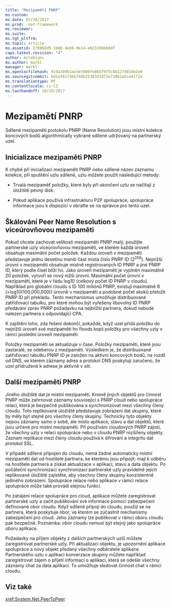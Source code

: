 ```yaml
---
title: "Mezipamětí PNRP"
ms.custom: 
ms.date: 03/30/2017
ms.prod: .net-framework
ms.reviewer: 
ms.suite: 
ms.tgt_pltfrm: 
ms.topic: article
ms.assetid: 270068d9-1b6b-4eb9-9e14-e02326bb88df
caps.latest.revision: "4"
author: mcleblanc
ms.author: markl
manager: markl
ms.openlocfilehash: 919a789b1ae3e5900fe8bd79f5c8b127d81bb2e0
ms.sourcegitcommit: bd1ef61f4bb794b25383d3d72e71041a5ced172e
ms.translationtype: MT
ms.contentlocale: cs-CZ
ms.lasthandoff: 10/18/2017
---
```

# <a name="pnrp-caches"></a>Mezipamětí PNRP
Sdílené mezipaměti protokolu PNRP (Name Resolution) jsou místní kolekce koncových bodů algorithmically vybrané sdílené udržovaný na partnerský uzel.  
  
## <a name="pnrp-cache-initialization"></a>Inicializace mezipaměti PNRP  
 K chybě při inicializaci mezipaměti PNRP nebo sdílené název záznamu kolekce, při spuštění uzlu sdílené, uzlu můžete použít následující metody:  
  
-   Trvalá mezipaměť položky, které byly při ukončení uzlu se načítají z úložiště pevný disk.  
  
-   Pokud aplikace používá infrastrukturu P2P spolupráce, spolupráce informace jsou k dispozici v obraťte se na správce pro tento uzel.  
  
## <a name="scaling-peer-name-resolution-with-a-multi-level-cache"></a>Škálování Peer Name Resolution s víceúrovňovou mezipaměti  
 Pokud chcete zachovat velikosti mezipaměti PNRP malý, použijte partnerské uzly víceúrovňovou mezipaměti, ve kterém každá úroveň obsahuje maximální počet položek. Každou úroveň v mezipaměti představuje jednu desetinu menší část místa číslo PNRP ID (2<sup>256</sup>). Nejnižší úrovni v mezipaměti obsahuje místně registrovaných ID PNRP a jiné PNRP ID, který podle čísel blíží ho. Jako úroveň mezipaměti je vyplněn maximálně 20 položek, vytvoří se nový nižší úrovni. Maximální počet úrovní v mezipaměti, které je v řádu log10 (celkový počet ID PNRP v cloudu). Například pro globální cloudu s ID 100 miliónů PNRP, existují maximálně 8 (=log10(100,000,000)) úrovně v mezipaměti a podobné počet skoků přeložit PNRP ID při překladu. Tento mechanismus umožňuje distribuované zatřiďovací tabulku, pro které mohou být vyřešeny libovolný ID PNRP předávání zpráv PNRP požadavku na nejbližší partnera, dokud nebude nalezen partnera s odpovídající CPA.  
  
 K zajištění toho, zda řešení dokončí, pokaždé, když uzel přidá položku do nejnižší úroveň své mezipaměti ho floods kopii položky pro všechny uzly v rámci poslední úroveň mezipaměti.  
  
 Položky mezipaměti se aktualizuje v čase. Položky mezipaměti, které jsou zastaralé, se odeberou z mezipaměti. Výsledkem je, že distribuované zatřiďovací tabulku PNRP ID je založen na aktivní koncových bodů, na rozdíl od DNS, ve kterém záznamy adres a protokol DNS poskytují zaručeno, že uzel přidružené k adrese je aktivně v síti.  
  
## <a name="other-pnrp-caches"></a>Další mezipamětí PNRP  
 Jiného úložiště dat je místní mezipaměti.  Kromě jiných objektů pro činnost PNRP může zahrnovat záznamy související s PNRP cloud nebo spolupráce relaci, která je bezpečně publikována a synchronizovat mezi všechny členy cloudu. Toto replikované úložiště představuje zobrazení dat skupiny, které by měly být stejné pro všechny členy skupiny. Technicky tyto objekty nejsou záznamy samo o sobě, ale místo aplikace, stavu a dat objektů, které jsou určené pro místní mezipaměti. Při používání cloudových PNRP zajistí, že všechny uzly v relaci spolupráce nebo v cloudu PNRP rozšířeny objekty.  Záznam replikace mezi členy cloudu používá k šifrování a integritu dat protokol SSL.  
  
 V případě sdílené připojen do cloudu, nemá žádné automaticky místní mezipaměti dat od hostitele partnera, ke kterému jsou připojit; mají k odběru na hostitele partnera a získat aktualizace v aplikaci, stavu a data objektu. Po počáteční synchronizaci synchronizaci partnerské uzly pravidelně jejich replikované úložiště zajistěte, aby všechny členy skupiny konzistentně jediného zobrazení.  Spolupráce relace nebo aplikace v rámci relace spolupráce může také provádí stejnou funkci.  
  
 Po zahájení relace spolupráce pro cloud, aplikace můžete zaregistrovat partnerské uzly a začít publikování své informace pomocí zabezpečení definované obor cloudu. Když sdílené připojí do cloudu, použijí se na partnera, která poskytuje obor, ve kterém se zúčastnit mechanismy zabezpečení pro cloud.  Jeho záznamy lze publikovat v rámci oboru cloudu pak bezpečně. Poznámka: obor cloudu nemusí být stejný jako spolupráce oboru aplikace.  
  
 Požadavky na příjem objekty z dalších partnerských uzlů můžete zaregistrovat partnerské uzly. Při aktualizaci objektu, je upozornění aplikace spolupráce a nový objekt předaný všechny odběratele aplikace. Partnerského uzlu v aplikaci konverzace skupiny můžete například zaregistrovat zájem o přijetí informací o aplikaci, která se odešle všechny záznamy chat za data aplikací.  To umožňuje sledovat činnost chat v rámci cloudu.  
  
## <a name="see-also"></a>Viz také  
 <xref:System.Net.PeerToPeer>
